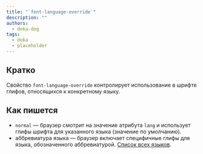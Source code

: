 ```yaml
---
title: "`font-language-override`"
description: ""
authors:
  - doka-dog
tags:
  - doka
  - placeholder
---
```


## Кратко

Свойство `font-language-override` контролирует использование в шрифте глифов, относящихся к конкретному языку.

## Как пишется

- `normal` — браузер смотрит на значение атрибута `lang` и использует глифы шрифта для указанного языка (значение по умолчанию).
- аббревиатура языка — браузер включает специфичные глифы для языка, обозначенного аббревиатурой. [Список всех языков](https://docs.microsoft.com/en-us/typography/opentype/spec/languagetags).

